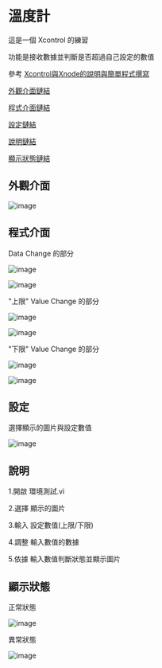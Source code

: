 # 溫度計
這是一個 Xcontrol 的練習 
 
功能是接收數據並判斷是否超過自己設定的數值

參考 [Xcontrol與Xnode的說明與簡單程式撰寫](https://www.youtube.com/watch?v=Cye2YCLNnss/"Title")

[外觀介面鏈結](https://github.com/hongcheng-sun/labview/blob/main/%E5%A3%93%E5%8A%9B%E8%A8%88/%E5%A3%93%E5%8A%9B%E8%A8%88%E7%9A%84%E8%AA%AA%E6%98%8E.MD#%E5%A4%96%E8%A7%80%E4%BB%8B%E9%9D%A2)
 
[程式介面鏈結](https://github.com/hongcheng-sun/labview/blob/main/%E5%A3%93%E5%8A%9B%E8%A8%88/%E5%A3%93%E5%8A%9B%E8%A8%88%E7%9A%84%E8%AA%AA%E6%98%8E.MD#%E7%A8%8B%E5%BC%8F%E4%BB%8B%E9%9D%A2)  
 
[設定鏈結](https://github.com/hongcheng-sun/labview/blob/main/%E6%BA%AB%E5%BA%A6%E8%A8%88/%E6%BA%AB%E5%BA%A6%E8%A8%88%E7%9A%84%E8%AA%AA%E6%98%8E.MD#%E8%A8%AD%E5%AE%9A)

[說明鏈結](https://github.com/hongcheng-sun/labview/blob/main/%E6%BA%AB%E5%BA%A6%E8%A8%88/%E6%BA%AB%E5%BA%A6%E8%A8%88%E7%9A%84%E8%AA%AA%E6%98%8E.MD#%E8%AA%AA%E6%98%8E)

[顯示狀態鏈結](https://github.com/hongcheng-sun/labview/blob/main/%E6%BA%AB%E5%BA%A6%E8%A8%88/%E6%BA%AB%E5%BA%A6%E8%A8%88%E7%9A%84%E8%AA%AA%E6%98%8E.MD#%E9%A1%AF%E7%A4%BA%E7%8B%80%E6%85%8B)

## 外觀介面

![image](https://user-images.githubusercontent.com/111770752/191543101-a926be0f-8c91-4102-8ce0-5ba735e33223.png)

## 程式介面

Data Change 的部分

![image](https://user-images.githubusercontent.com/111770752/191544482-9c0311cf-1c77-4f19-b0fb-09dea4244da6.png)

![image](https://user-images.githubusercontent.com/111770752/191544603-93b98b1b-b8be-4e92-aeb7-61d4712e6dc6.png)

"上限" Value Change 的部分

![image](https://user-images.githubusercontent.com/111770752/191544854-561947fc-062d-4d98-9673-af27ac706b21.png)

![image](https://user-images.githubusercontent.com/111770752/191544730-17682c26-eea0-4eb0-8b0c-b90431393214.png)

"下限" Value Change 的部分

![image](https://user-images.githubusercontent.com/111770752/191544995-97a765a8-48cc-405a-bd6f-e1f2891375ae.png)

![image](https://user-images.githubusercontent.com/111770752/191544929-cea3272a-8ee8-46c2-882e-7332d606fe01.png)

## 設定

選擇顯示的圖片與設定數值

![image](https://user-images.githubusercontent.com/111770752/191545374-2a833cf7-8f00-4035-9dfd-e195c0242ffa.png)

## 說明

1.開啟 環境測試.vi 

2.選擇 顯示的圖片

3.輸入 設定數值(上限/下限)

4.調整 輸入數值的數據

5.依據 輸入數值判斷狀態並顯示圖片

## 顯示狀態

正常狀態

![image](https://user-images.githubusercontent.com/111770752/191545645-500583bd-5adf-4328-8781-0d60f7ccea57.png)

異常狀態

![image](https://user-images.githubusercontent.com/111770752/191545761-7f566e27-1dd9-4c6e-b498-8de67fd836a4.png)

